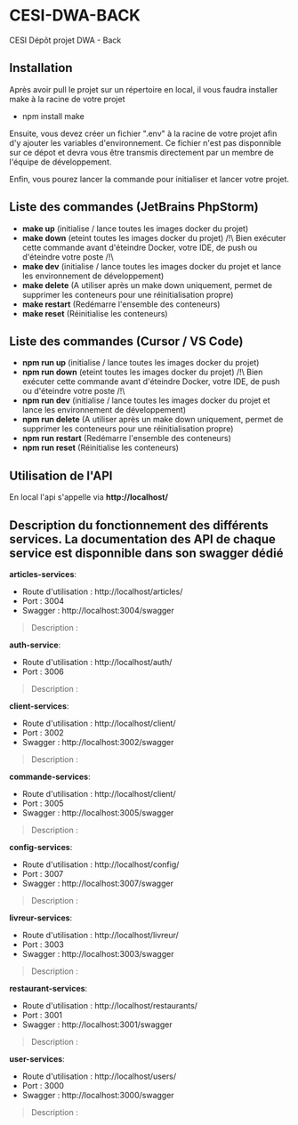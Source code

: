 # CESI-DWA-BACK
CESI Dépôt projet DWA - Back

## Installation
Après avoir pull le projet sur un répertoire en local, il vous faudra installer make à la racine de votre projet
- npm install make
  
Ensuite, vous devez créer un fichier ".env" à la racine de votre projet afin d'y ajouter les variables d'environnement. Ce fichier n'est pas disponnible sur ce dépot et devra vous être transmis directement par un membre de l'équipe de développement.

Enfin, vous pourez lancer la commande pour initialiser et lancer votre projet.

## Liste des commandes (JetBrains PhpStorm)
- **make up** (initialise / lance toutes les images docker du projet)
- **make down** (eteint toutes les images docker du projet)
 /!\ Bien exécuter cette commande avant d'éteindre Docker, votre IDE, de push ou d'éteindre votre poste /!\
- **make dev** (initialise / lance toutes les images docker du projet et lance les environnement de développement)
- **make delete** (A utiliser après un make down uniquement, permet de supprimer les conteneurs pour une réinitialisation propre)
- **make restart** (Redémarre l'ensemble des conteneurs)
- **make reset** (Réinitialise les conteneurs)

## Liste des commandes (Cursor / VS Code)
- **npm run up** (initialise / lance toutes les images docker du projet)
- **npm run down** (eteint toutes les images docker du projet)
 /!\ Bien exécuter cette commande avant d'éteindre Docker, votre IDE, de push ou d'éteindre votre poste /!\
- **npm run dev** (initialise / lance toutes les images docker du projet et lance les environnement de développement)
- **npm run delete** (A utiliser après un make down uniquement, permet de supprimer les conteneurs pour une réinitialisation propre)
- **npm run restart** (Redémarre l'ensemble des conteneurs)
- **npm run reset** (Réinitialise les conteneurs)

## Utilisation de l'API
En local l'api s'appelle via **http://localhost/**

## Description du fonctionnement des différents services. La documentation des API de chaque service est disponnible dans son swagger dédié
**articles-services**:
- Route d'utilisation : http://localhost/articles/
- Port : 3004
- Swagger : http://localhost:3004/swagger
> Description :
  
**auth-service**:
- Route d'utilisation : http://localhost/auth/
- Port : 3006
> Description : 

**client-services**:
- Route d'utilisation : http://localhost/client/
- Port : 3002
- Swagger : http://localhost:3002/swagger
> Description :

**commande-services**:
- Route d'utilisation : http://localhost/client/
- Port : 3005
- Swagger : http://localhost:3005/swagger
> Description :

**config-services**:
- Route d'utilisation : http://localhost/config/
- Port : 3007
- Swagger : http://localhost:3007/swagger
> Description :

**livreur-services**:
- Route d'utilisation : http://localhost/livreur/
- Port : 3003
- Swagger : http://localhost:3003/swagger
> Description :

**restaurant-services**:
- Route d'utilisation : http://localhost/restaurants/
- Port : 3001
- Swagger : http://localhost:3001/swagger
> Description :

**user-services**:
- Route d'utilisation : http://localhost/users/
- Port : 3000
- Swagger : http://localhost:3000/swagger
> Description :
  
  
  
  
